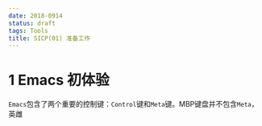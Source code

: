 ```yaml
---
date: 2018-0914
status: draft
tags: Tools
title: SICP(01) 准备工作
---
```

# 1 Emacs 初体验
`Emacs`包含了两个重要的控制键：`Control`键和`Meta`键。MBP键盘并不包含`Meta`，英雌
